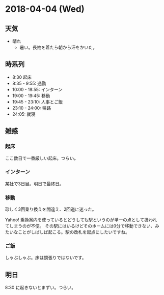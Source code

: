 # 2018-04-04 (Wed)

## 天気

- 晴れ
  - 暑い。長袖を着たら朝から汗をかいた。

## 時系列

- 8:30 起床
- 8:35 - 9:55: 通勤
- 10:00 - 18:55: インターン
- 19:00 - 19:45: 移動
- 19:45 - 23:10: 人事とご飯
- 23:10 - 24:00: 帰路
- 24:05: 就寝

## 雑感

### 起床

ここ数日で一番厳しい起床。つらい。

### インターン

某社で3日目。明日で最終日。

### 移動

珍しく3回乗り換えを間違え、2回道に迷った。

Yahoo! 乗換案内を使っているとどうしても駅というのが単一の点として扱われてしまうのが不便。
その駅にはいるけどそのホームには0分で移動できない、みたいなことがしばしば起こる。駅の改札を起点にしたいですね。

### ご飯

しゃぶしゃぶ。床は鏡張りではないです。

## 明日

8:30 に起きないとまずい。つらい。
